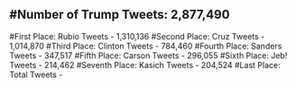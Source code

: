 #Number of Trump Tweets: 2,877,490
---
#First Place: Rubio Tweets - 1,310,136
#Second Place: Cruz Tweets - 1,014,870
#Third Place: Clinton Tweets - 784,460
#Fourth Place: Sanders Tweets - 347,517
#Fifth Place: Carson Tweets - 296,055
#Sixth Place: Jeb! Tweets - 214,462
#Seventh Place: Kasich Tweets - 204,524
#Last Place: Total Tweets -  
